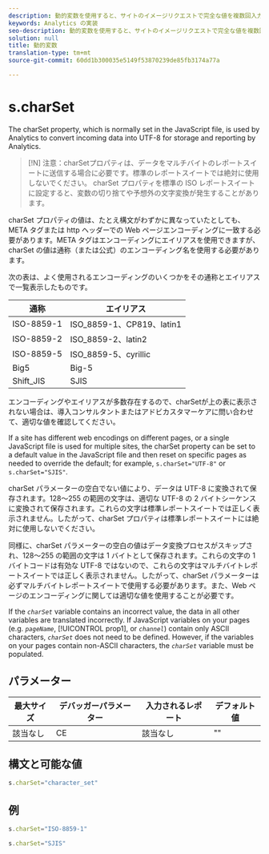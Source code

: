 ```yaml
---
description: 動的変数を使用すると、サイトのイメージリクエストで完全な値を複数回入力することなく、ある変数の値を別の変数にコピーできます。
keywords: Analytics の実装
seo-description: 動的変数を使用すると、サイトのイメージリクエストで完全な値を複数回入力することなく、ある変数の値を別の変数にコピーできます。
solution: null
title: 動的変数
translation-type: tm+mt
source-git-commit: 60dd1b300035e5149f53870239de85fb3174a77a

---
```



# s.charSet

The charSet property, which is normally set in the JavaScript file, is used by Analytics to convert incoming data into UTF-8 for storage and reporting by Analytics.

>[!N] 注意：charSetプロパティは、データをマルチバイトのレポートスイートに送信する場合に必要です。標準のレポートスイートでは絶対に使用しないでください。 charSet プロパティを標準の ISO レポートスイートに設定すると、変数の切り捨てや予想外の文字変換が発生することがあります。

charSet プロパティの値は、たとえ構文がわずかに異なっていたとしても、META タグまたは http ヘッダーでの Web ページエンコーディングに一致する必要があります。META タグはエンコーディングにエイリアスを使用できますが、charSet の値は通称（または公式）のエンコーディング名を使用する必要があります。

次の表は、よく使用されるエンコーディングのいくつかをその通称とエイリアスで一覧表示したものです。

| 通称 | エイリアス |
|--- |--- |
| ISO-8859-1 | ISO_8859-1、CP819、latin1 |
| ISO-8859-2 | ISO_8859-2、latin2 |
| ISO-8859-5 | ISO_8859-5、cyrillic |
| Big5 | Big-5 |
| Shift_JIS | SJIS |

エンコーディングやエイリアスが多数存在するので、charSetが上の表に表示されない場合は、導入コンサルタントまたはアドビカスタマーケアに問い合わせて、適切な値を確認してください。

If a site has different web encodings on different pages, or a single JavaScript file is used for multiple sites, the charSet property can be set to a default value in the JavaScript file and then reset on specific pages as needed to override the default; for example, `s.charSet="UTF-8"` or `s.charSet="SJIS"`.

charSet パラメーターの空白でない値により、データは UTF-8 に変換されて保存されます。128～255 の範囲の文字は、適切な UTF-8 の 2 バイトシーケンスに変換されて保存されます。これらの文字は標準レポートスイートでは正しく表示されません。したがって、charSet プロパティは標準レポートスイートには絶対に使用しないでください。

同様に、charSet パラメーターの空白の値はデータ変換プロセスがスキップされ、128～255 の範囲の文字は 1 バイトとして保存されます。これらの文字の 1 バイトコードは有効な UTF-8 ではないので、これらの文字はマルチバイトレポートスイートでは正しく表示されません。したがって、charSet パラメーターは必ずマルチバイトレポートスイートで使用する必要があります。また、Web ページのエンコーディングに関しては適切な値を使用することが必要です。

If the *`charSet`* variable contains an incorrect value, the data in all other variables are translated incorrectly. If JavaScript variables on your pages (e.g. *`pageName`*, [!UICONTROL prop1], or *`channel`*) contain only ASCII characters, *`charSet`* does not need to be defined. However, if the variables on your pages contain non-ASCII characters, the *`charSet`* variable must be populated.

## パラメーター

| 最大サイズ | デバッガーパラメーター | 入力されるレポート | デフォルト値 |
|--- |--- |--- |--- |
| 該当なし | CE | 該当なし | "" |

## 構文と可能な値

```js
s.charSet="character_set"
```

## 例

```js
s.charSet="ISO-8859-1"
```

```js
s.charSet="SJIS"
```
